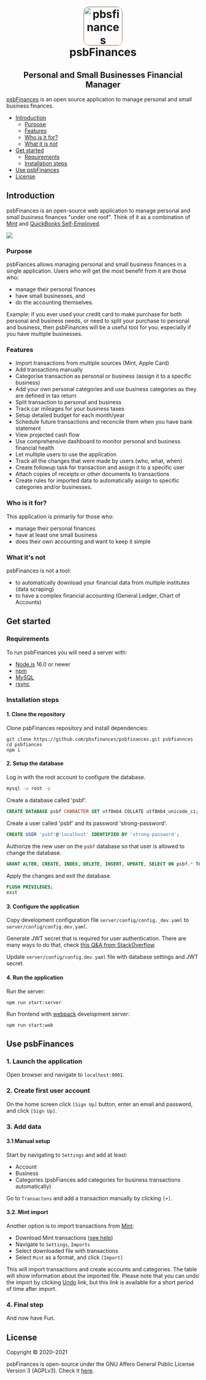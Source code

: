 <h1 align="center">
<div>
<img  style='border: 1px solid #B88766; border-radius: 15px' src="https://avatars.githubusercontent.com/u/95427778?s=200&v=4" width="100" height="100" alt="pbsfinances">
</div>
<div>psbFinances</div>
</h1>
<h2 align="center">
Personal and Small Businesses Financial Manager
</h2>

[psbFinances](psbfinances.com) is an open source application to manage personal and small business finances.

- [Introduction](#introduction)
  - [Purpose](#purpose)
  - [Features](#features)
  - [Who is it for?](#who-is-it-for)
  - [What it is not](#what-its-not)
- [Get started](#get-started)
  - [Requirements](#requirements)
  - [Installation steps](#installation-steps)
- [Use psbFinances](#use-psbfinances)
- [License](#license)


## Introduction

psbFinances is an open-source web application to manage personal and small business finances "under one roof". Think of it as a combination of [Mint](https://mint.intuit.com/) and [QuickBooks Self-Employed](https://quickbooks.intuit.com/self-employed/). 

![](https://raw.githubusercontent.com/pbsfinances/website/main/uploads/psbFinances.png)

### Purpose
psbFiances allows managing personal and small business finances in a single application. Users who will get the most benefit from it are those who:

- manage their personal finances
- have small businesses, and 
- do the accounting themselves. 

Example: if you ever used your credit card to make purchase for both personal and business needs, or need to split your purchase to personal and business, then psbFinances will be a useful tool for you, especially if you have multiple businesses.

### Features

* Import transactions from multiple sources (Mint, Apple Card)
* Add transactions manually
* Categorise transaction as personal or business (assign it to a specific business)
* Add your own personal categories and use business categories as they are defined in tax return
* Split transaction to personal and business
* Track car mileages for your business taxes
* Setup detailed budget for each month/year
* Schedule future transactions and reconcile them when you have bank statement
* View projected cash flow
* Use comprehensive dashboard to monitor personal and business financial health 
* Let multiple users to use the application
* Track all the changes that were made by users (who, what, when)
* Create followup task for transaction and assign it to a specific user
* Attach copies of receipts or other documents to transactions
* Create rules for imported data to automatically assign to specific categories and/or businesses.

### Who is it for?
This application is primarily for those who:

* manage their personal finances
* have at least one small business
* does their own accounting and want to keep it simple

### What it's not

psbFinances is not a tool:

* to automatically download your financial data from multiple institutes (data scraping)
* to have a complex financial accounting (General Ledger, Chart of Accounts)

## Get started

### Requirements

To run psbFinances you will need a server with:

- [Node.js](https://nodejs.org/en/) 16.0 or newer
- [npm](https://www.npmjs.com)
- [MySQL](https://dev.mysql.com/downloads/mysql/)
- [rsync](https://en.wikipedia.org/wiki/Rsync)

### Installation steps

#### 1. Clone the repository

Clone psbFinances repository and install dependencies:

```shell
git clone https://github.com/pbsfinances/psbfinances.git psbfiannces
cd psbfiances
npm i
```

#### 2. Setup the database

Log in with the root account to configure the database.

```sh
mysql -u root -p
```

Create a database called 'psbf'.

```sql
CREATE DATABASE psbf CHARACTER SET utf8mb4 COLLATE utf8mb4_unicode_ci;
```

Create a user called 'psbf' and its password 'strong-password'.

```sql
CREATE USER 'psbf'@'localhost' IDENTIFIED BY 'strong-password';
```

Authorize the new user on the `psbf` database so that user is allowed to change the database.

```sql
GRANT ALTER, CREATE, INDEX, DELETE, INSERT, UPDATE, SELECT ON psbf.* TO 'psbf'@'localhost';
```

Apply the changes and exit the database.

```sql
FLUSH PRIVILEGES;
exit
```

#### 3. Configure the application

Copy development configuration file `server/config/config._dev.yaml` to `server/config/config.dev.yaml`. 

Generate JWT secret that is required for user authentication. There are many ways to do that, check [this Q&A from StackOverflow](https://stackoverflow.com/questions/52996555/generate-a-sufficient-secret-for-jwt-nodejs-lambda).

Update `server/config/config.dev.yaml` file with database settings and JWT secret.

#### 4. Run the application

Run the server:
```shell
npm run start:server
```

Run frontend with [webpack](https://webpack.js.org) development server:
```shell
npm run start:web
```

## Use psbFinances

### 1. Launch the application

Open browser and navigate to `localhost:9001`.

### 2. Create first user account

On the home screen click `[Sign Up]` button, enter an email and password, and click `[Sign Up]`.

### 3. Add data

#### 3.1 Manual setup

Start by navigating to `Settings` and add at least:
- Account
- Business
- Categories (psbFiances add categories for business transactions automatically)

Go to `Transactons` and add a transaction manually by clicking `[+]`.

#### 3.2. Mint import
Another option is to import transactions from [Mint](https://mint.intuit.com/):
- Download Mint transactions ([see help](https://help.mint.com/Accounts-and-Transactions/888960591/How-can-I-download-my-transactions.htm))
- Navigate to `Settings`, `Imports`
- Select downloaded file with transactions
- Select `Mint` as a format, and click `[Import]`

This will import transactions and create accounts and categories. The table will show information about the imported file. Please note that you can undo the import by clicking [Undo](#) link, but this link is available for a short period of time after import.

### 4. Final step

And now have Fun.

## License

Copyright © 2020–2021

psbFinances is open-source under the GNU Affero General Public License Version 3 (AGPLv3). Check it [here](/LICENSE.md).

